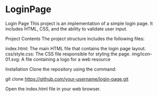 # LoginPage
Login Page
This project is an implementation of a simple login page. It includes HTML, CSS, and the ability to validate user input.

Project Contents
The project structure includes the following files:

index.html: The main HTML file that contains the login page layout.
css/style.css: The CSS file responsible for styling the page.
img/icon-01.svg: A file containing a logo for a web resource

Installation
Clone the repository using the command:

git clone https://github.com/your-username/login-page.git

Open the index.html file in your web browser.
